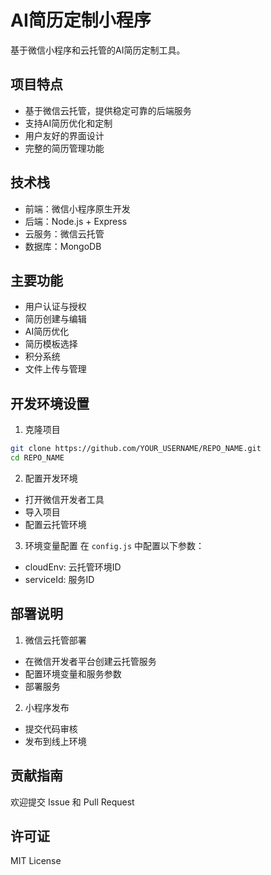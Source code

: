 # AI简历定制小程序

基于微信小程序和云托管的AI简历定制工具。

## 项目特点

- 基于微信云托管，提供稳定可靠的后端服务
- 支持AI简历优化和定制
- 用户友好的界面设计
- 完整的简历管理功能

## 技术栈

- 前端：微信小程序原生开发
- 后端：Node.js + Express
- 云服务：微信云托管
- 数据库：MongoDB

## 主要功能

- 用户认证与授权
- 简历创建与编辑
- AI简历优化
- 简历模板选择
- 积分系统
- 文件上传与管理

## 开发环境设置

1. 克隆项目
```bash
git clone https://github.com/YOUR_USERNAME/REPO_NAME.git
cd REPO_NAME
```

2. 配置开发环境
- 打开微信开发者工具
- 导入项目
- 配置云托管环境

3. 环境变量配置
在 `config.js` 中配置以下参数：
- cloudEnv: 云托管环境ID
- serviceId: 服务ID

## 部署说明

1. 微信云托管部署
- 在微信开发者平台创建云托管服务
- 配置环境变量和服务参数
- 部署服务

2. 小程序发布
- 提交代码审核
- 发布到线上环境

## 贡献指南

欢迎提交 Issue 和 Pull Request

## 许可证

MIT License
